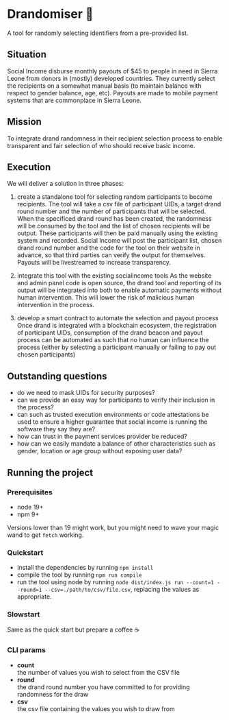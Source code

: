 # Drandomiser 🎲
A tool for randomly selecting identifiers from a pre-provided list.

## Situation

Social Income disburse monthly payouts of $45 to people in need in Sierra Leone from donors in (mostly) developed countries. They currently select the recipients on a somewhat manual basis (to maintain balance with respect to gender balance, age, etc). Payouts are made to mobile payment systems that are commonplace in Sierra Leone.

## Mission
To integrate drand randomness in their recipient selection process to enable transparent and fair selection of who should receive basic income.

## Execution
We will deliver a solution in three phases:

1. create a standalone tool for selecting random participants to become recipients.
   The tool will take a csv file of participant UIDs, a target drand round number and the number of participants that will be selected.
   When the specificed drand round has been created, the randomness will be consumed by the tool and the list of chosen recipients will be output.
   These participants will then be paid manually using the existing system and recorded.
   Social Income will post the participant list, chosen drand round number and the code for the tool on their website in advance, so that third parties can verify the output for themselves.
   Payouts will be livestreamed to increase transparency.

2. integrate this tool with the existing socialincome tools
   As the website and admin panel code is open source, the drand tool and reporting of its output will be integrated into both to enable automatic payments without human intervention. This will lower the risk of malicious human intervention in the process.

3. develop a smart contract to automate the selection and payout process
   Once drand is integrated with a blockchain ecosystem, the registration of participant UIDs, consumption of the drand beacon and payout process can be automated as such that no human can influence the process (either by selecting a participant manually or failing to pay out chosen participants)


## Outstanding questions
- do we need to mask UIDs for security purposes?
- can we provide an easy way for participants to verify their inclusion in the process?
- can such as trusted execution environments or code attestations be used to ensure a higher guarantee that social income is running the software they say they are?
- how can trust in the payment services provider be reduced?
- how can we easily mandate a balance of other characteristics such as gender, location or age group without exposing user data?


## Running the project

### Prerequisites
- node 19+
- npm 9+

Versions lower than 19 might work, but you might need to wave your magic wand to get `fetch` working.

### Quickstart
- install the dependencies by running `npm install`
- compile the tool by running `npm run compile`
- run the tool using node by running `node dist/index.js run --count=1 --round=1 --csv=./path/to/csv/file.csv`, replacing the values as appropriate.

### Slowstart
Same as the quick start but prepare a coffee ☕

### CLI params
- **count**  
the number of values you wish to select from the CSV file
- **round**  
the drand round number you have committed to for providing randomness for the draw
- **csv**  
the csv file containing the values you wish to draw from